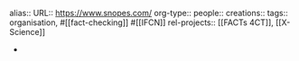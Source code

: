 alias::
URL:: https://www.snopes.com/
org-type::
people::
creations:: 
tags:: organisation, #[[fact-checking]] #[[IFCN]]
rel-projects:: [[FACTs 4CT]], [[X-Science]] 



-